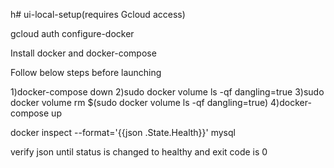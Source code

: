 h# ui-local-setup(requires Gcloud access)

gcloud auth configure-docker

Install docker and docker-compose


Follow below steps before launching

1)docker-compose down
2)sudo docker volume ls -qf dangling=true
3)sudo docker volume rm $(sudo docker volume ls -qf dangling=true)
4)docker-compose up

docker inspect --format='{{json .State.Health}}' mysql

verify json until status is changed to healthy and exit code is 0
